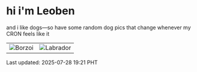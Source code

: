 # hi i'm Leoben

and i like dogs—so have some random dog pics that change whenever my CRON feels like it

|  |  |
|--------|----------|
| ![Borzoi](https://random-dog-vercel.vercel.app/api/random-borzoi?v=1753701707) | ![Labrador](https://random-dog-vercel.vercel.app/api/random-labrador?v=1753701707) |

Last updated: 2025-07-28 19:21 PHT
